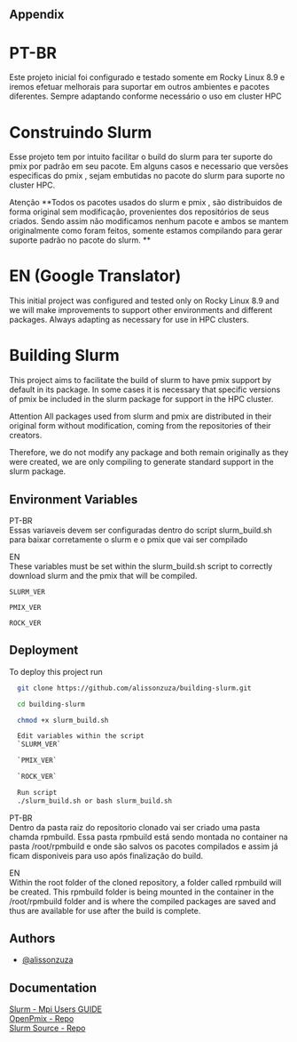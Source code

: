 
## Appendix

# PT-BR  
Este projeto inicial foi configurado e testado somente em Rocky Linux 8.9 e iremos efetuar melhorais para suportar em outros ambientes e  pacotes diferentes.
Sempre adaptando conforme necessário o uso em cluster HPC

# Construindo Slurm
Esse projeto tem por intuito facilitar o build do slurm para ter suporte do pmix por padrão em seu pacote.
Em alguns casos e necessario que versões especificas do pmix , sejam embutidas no pacote do slurm para suporte no cluster HPC.

Atenção
**Todos os pacotes usados do slurm e pmix , são distribuidos de forma original sem modificação, provenientes dos repositórios de seus criados.
Sendo assim não modificamos nenhum pacote e ambos se mantem originalmente como foram feitos, somente estamos compilando para gerar suporte padrão no pacote do slurm.
**  

# EN (Google Translator)
This initial project was configured and tested only on Rocky Linux 8.9 and we will make improvements to support other environments and different packages.
Always adapting as necessary for use in HPC clusters.

# Building Slurm

This project aims to facilitate the build of slurm to have pmix support by default in its package.
In some cases it is necessary that specific versions of pmix be included in the slurm package for support in the HPC cluster.

Attention
All packages used from slurm and pmix are distributed in their original form without modification, coming from the repositories of their creators.

Therefore, we do not modify any package and both remain originally as they were created, we are only compiling to generate standard support in the slurm package.



## Environment Variables

PT-BR  
Essas variaveis devem ser configuradas dentro do script slurm_build.sh para baixar corretamente o slurm e o pmix que vai ser compilado

EN  
These variables must be set within the slurm_build.sh script to correctly download slurm and the pmix that will be compiled.

`SLURM_VER`

`PMIX_VER`

`ROCK_VER`



## Deployment

To deploy this project run

```bash
  git clone https://github.com/alissonzuza/building-slurm.git   

  cd building-slurm

  chmod +x slurm_build.sh

  Edit variables within the script
  `SLURM_VER`

  `PMIX_VER`

  `ROCK_VER`

  Run script
  ./slurm_build.sh or bash slurm_build.sh


```


PT-BR  
Dentro da pasta raiz do repositorio clonado vai ser criado uma pasta chamda rpmbuild.
Essa pasta rpmbuild está sendo montada no container na pasta /root/rpmbuild e onde são salvos os pacotes compilados e assim já ficam disponiveis  para uso após finalização do build.

EN  
Within the root folder of the cloned repository, a folder called rpmbuild will be created.
This rpmbuild folder is being mounted in the container in the /root/rpmbuild folder and is where the compiled packages are saved and thus are available for use after the build is complete.
## Authors

- [@alissonzuza](https://github.com/alissonzuza)


## Documentation

[Slurm - Mpi Users GUIDE](https://slurm.schedmd.com/mpi_guide.html#pmix)  
[OpenPmix - Repo](https://github.com/openpmix/openpmix/releases)  
[Slurm Source - Repo](https://download.schedmd.com/slurm/)  
